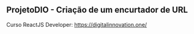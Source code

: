 ## ProjetoDIO - Criação de um encurtador de URL
Curso ReactJS Developer: https://digitalinnovation.one/
